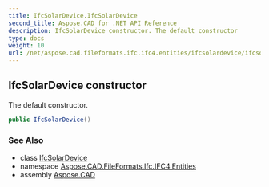 ```yaml
---
title: IfcSolarDevice.IfcSolarDevice
second_title: Aspose.CAD for .NET API Reference
description: IfcSolarDevice constructor. The default constructor
type: docs
weight: 10
url: /net/aspose.cad.fileformats.ifc.ifc4.entities/ifcsolardevice/ifcsolardevice/
---
```

## IfcSolarDevice constructor

The default constructor.

```csharp
public IfcSolarDevice()
```

### See Also

* class [IfcSolarDevice](../)
* namespace [Aspose.CAD.FileFormats.Ifc.IFC4.Entities](../../ifcsolardevice/)
* assembly [Aspose.CAD](../../../)



